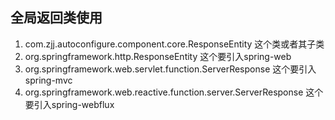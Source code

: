 ## 全局返回类使用
1. com.zjj.autoconfigure.component.core.ResponseEntity 这个类或者其子类
2. org.springframework.http.ResponseEntity 这个要引入spring-web
3. org.springframework.web.servlet.function.ServerResponse 这个要引入spring-mvc
4. org.springframework.web.reactive.function.server.ServerResponse 这个要引入spring-webflux